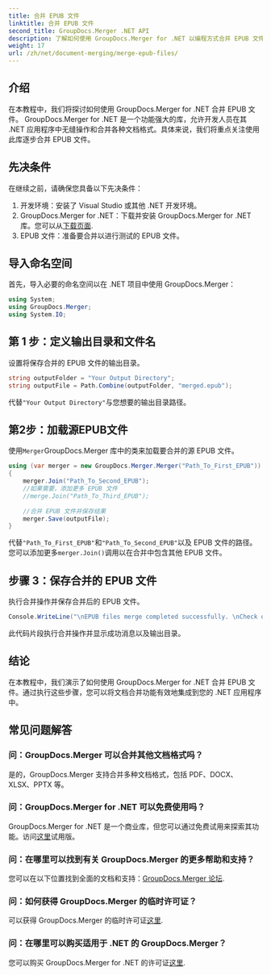 ```yaml
---
title: 合并 EPUB 文件
linktitle: 合并 EPUB 文件
second_title: GroupDocs.Merger .NET API
description: 了解如何使用 GroupDocs.Merger for .NET 以编程方式合并 EPUB 文件。请按照我们的分步教程进行操作。
weight: 17
url: /zh/net/document-merging/merge-epub-files/
---
```

## 介绍
在本教程中，我们将探讨如何使用 GroupDocs.Merger for .NET 合并 EPUB 文件。 GroupDocs.Merger for .NET 是一个功能强大的库，允许开发人员在其 .NET 应用程序中无缝操作和合并各种文档格式。具体来说，我们将重点关注使用此库逐步合并 EPUB 文件。
## 先决条件
在继续之前，请确保您具备以下先决条件：
1. 开发环境：安装了 Visual Studio 或其他 .NET 开发环境。
2.  GroupDocs.Merger for .NET：下载并安装 GroupDocs.Merger for .NET 库。您可以从[下载页面](https://releases.groupdocs.com/merger/net/).
3. EPUB 文件：准备要合并以进行测试的 EPUB 文件。

## 导入命名空间
首先，导入必要的命名空间以在 .NET 项目中使用 GroupDocs.Merger：
```csharp
using System; 
using GroupDocs.Merger;
using System.IO;
```
## 第 1 步：定义输出目录和文件名
设置将保存合并的 EPUB 文件的输出目录。
```csharp
string outputFolder = "Your Output Directory";
string outputFile = Path.Combine(outputFolder, "merged.epub");
```
代替`"Your Output Directory"`与您想要的输出目录路径。
## 第2步：加载源EPUB文件
使用`Merger`GroupDocs.Merger 库中的类来加载要合并的源 EPUB 文件。
```csharp
using (var merger = new GroupDocs.Merger.Merger("Path_To_First_EPUB"))
{
    merger.Join("Path_To_Second_EPUB");
    //如果需要，添加更多 EPUB 文件
    //merge.Join("Path_To_Third_EPUB");
    
    //合并 EPUB 文件并保存结果
    merger.Save(outputFile);
}
```
代替`"Path_To_First_EPUB"`和`"Path_To_Second_EPUB"`以及 EPUB 文件的路径。您可以添加更多`merger.Join()`调用以在合并中包含其他 EPUB 文件。
## 步骤 3：保存合并的 EPUB 文件
执行合并操作并保存合并后的 EPUB 文件。
```csharp
Console.WriteLine("\nEPUB files merge completed successfully. \nCheck output in {0}", outputFolder);
```
此代码片段执行合并操作并显示成功消息以及输出目录。

## 结论
在本教程中，我们演示了如何使用 GroupDocs.Merger for .NET 合并 EPUB 文件。通过执行这些步骤，您可以将文档合并功能有效地集成到您的 .NET 应用程序中。

## 常见问题解答
### 问：GroupDocs.Merger 可以合并其他文档格式吗？
是的，GroupDocs.Merger 支持合并多种文档格式，包括 PDF、DOCX、XLSX、PPTX 等。
### 问：GroupDocs.Merger for .NET 可以免费使用吗？
 GroupDocs.Merger for .NET 是一个商业库，但您可以通过免费试用来探索其功能。访问[这里](https://releases.groupdocs.com/)试用版。
### 问：在哪里可以找到有关 GroupDocs.Merger 的更多帮助和支持？
您可以在以下位置找到全面的文档和支持：[GroupDocs.Merger 论坛](https://forum.groupdocs.com/c/merger/32).
### 问：如何获得 GroupDocs.Merger 的临时许可证？
可以获得 GroupDocs.Merger 的临时许可证[这里](https://purchase.groupdocs.com/temporary-license/).
### 问：在哪里可以购买适用于 .NET 的 GroupDocs.Merger？
您可以购买 GroupDocs.Merger for .NET 的许可证[这里](https://purchase.groupdocs.com/buy).